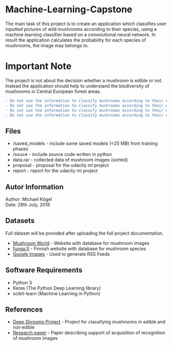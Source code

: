 # Machine-Learning-Capstone

The main task of this project is to create an application which classifies user inputted pictures of wild mushrooms according to their species, using a machine learning classifier based on a convolutional neural network. In result the application calculates the probability for each species of mushrooms, the image may belongs to.

# Important Note

The project is not about the decision whether a mushroom is edible or not. Instead the application should help to understand the biodiversity of mushrooms in Central European forest areas.<br>

```diff
- Do not use the information to classify mushrooms according to their edibility -
- Do not use the information to classify mushrooms according to their edibility -
- Do not use the information to classify mushrooms according to their edibility -
- Do not use the information to classify mushrooms according to their edibility -
```
## Files
* /saved_models - include some saved models (<25 MB) from training phases
* /souce        - include source code written in python
* data.rar      - collected data of mushroom images (sorted)
* proposal      - proposal for the udacity ml project
* report        - report for the udacity ml project

## Autor Information

Author: Michael Kögel <br>
Date: 28th July, 2018

## Datasets

Full dataset will be provided after uploading the full project documentation. <br>

* [Mushroom World](http://www.mushroom.world/) - Website with database for mushroom images
* [funga.fi](http://www.funga.fi/linkkeja/#sienisanasto) - Finnish website with database for mushroom species
* [Google Images](https://www.google.de/imghp?hl=de&tab=wi&authuser=0) - Used to generate RSS Feeds

## Software Requirements

* Python 3
* Keras (The Python Deep Learning library)
* scikit-learn (Machine Learning in Python)
## References

* [Deep Shrooms Project](https://tuomonieminen.github.io/deep-shrooms/) - Project for classifying mushrooms in edible and not-edible
* [Research paper](https://pdfs.semanticscholar.org/8efa/ea4085e64785143e21f1797e9c2c95c8f2f7.pdf) - Paper describing support of acquisition of recognition of mushroom images
